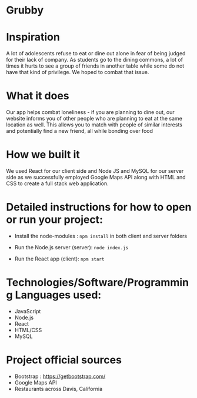 # Grubby

# Inspiration
A lot of adolescents refuse to eat or dine out alone in fear of being judged for their lack of company. As students go to the dining commons, a lot of times it hurts to see a group of friends in another table while some do not have that kind of privilege. We hoped to combat that issue.

# What it does
Our app helps combat loneliness - if you are planning to dine out, our website informs you of other people who are planning to eat at the same location as well. This allows you to match with people of similar interests and potentially find a new friend, all while bonding over food

# How we built it 
We used React for our client side and Node JS and MySQL for our server side as we successfully employed Google Maps API along with HTML and CSS to create a full stack web application.

# Detailed instructions for how to open or run your project:
* Install the node-modules : ```npm install``` in both client and server folders

* Run the Node.js server (server):
 ```node index.js```

* Run the React app (client):
 ```npm start```

# Technologies/Software/Programming Languages used:
* JavaScript
* Node.js
* React
* HTML/CSS
* MySQL

# Project official sources
* Bootstrap : https://getbootstrap.com/
* Google Maps API
* Restaurants across Davis, California



